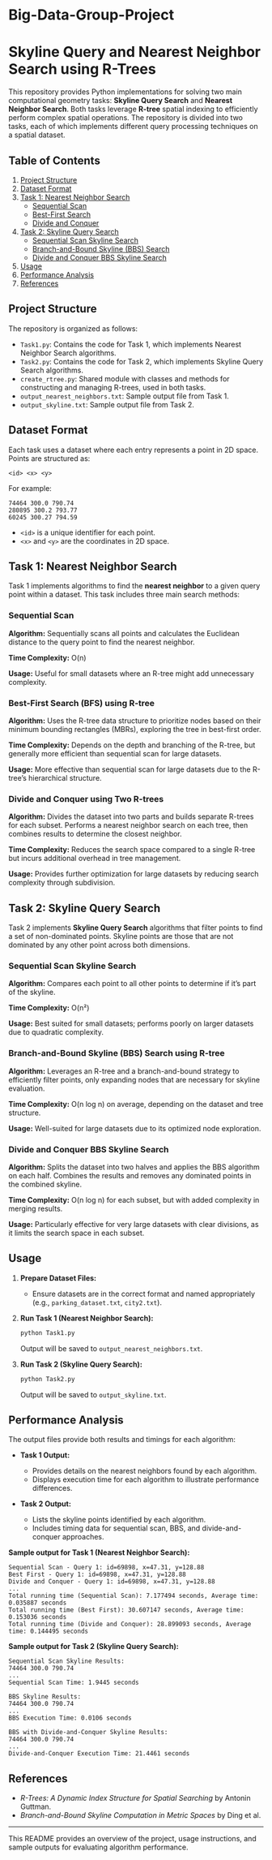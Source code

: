 # Big-Data-Group-Project
# Skyline Query and Nearest Neighbor Search using R-Trees

This repository provides Python implementations for solving two main computational geometry tasks: **Skyline Query Search** and **Nearest Neighbor Search**. Both tasks leverage **R-tree** spatial indexing to efficiently perform complex spatial operations. The repository is divided into two tasks, each of which implements different query processing techniques on a spatial dataset.

## Table of Contents

1. [Project Structure](#project-structure)
2. [Dataset Format](#dataset-format)
3. [Task 1: Nearest Neighbor Search](#task-1-nearest-neighbor-search)
   - [Sequential Scan](#sequential-scan)
   - [Best-First Search](#best-first-search)
   - [Divide and Conquer](#divide-and-conquer)
4. [Task 2: Skyline Query Search](#task-2-skyline-query-search)
   - [Sequential Scan Skyline Search](#sequential-scan-skyline-search)
   - [Branch-and-Bound Skyline (BBS) Search](#branch-and-bound-skyline-bbs-search)
   - [Divide and Conquer BBS Skyline Search](#divide-and-conquer-bbs-skyline-search)
5. [Usage](#usage)
6. [Performance Analysis](#performance-analysis)
7. [References](#references)

## Project Structure

The repository is organized as follows:

- `Task1.py`: Contains the code for Task 1, which implements Nearest Neighbor Search algorithms.
- `Task2.py`: Contains the code for Task 2, which implements Skyline Query Search algorithms.
- `create_rtree.py`: Shared module with classes and methods for constructing and managing R-trees, used in both tasks.
- `output_nearest_neighbors.txt`: Sample output file from Task 1.
- `output_skyline.txt`: Sample output file from Task 2.

## Dataset Format

Each task uses a dataset where each entry represents a point in 2D space. Points are structured as:
```
<id> <x> <y>
```

For example:
```
74464 300.0 790.74
280895 300.2 793.77
60245 300.27 794.59
```

- `<id>` is a unique identifier for each point.
- `<x>` and `<y>` are the coordinates in 2D space.

## Task 1: Nearest Neighbor Search

Task 1 implements algorithms to find the **nearest neighbor** to a given query point within a dataset. This task includes three main search methods:

### Sequential Scan

**Algorithm:** Sequentially scans all points and calculates the Euclidean distance to the query point to find the nearest neighbor.

**Time Complexity:** O(n)

**Usage:** Useful for small datasets where an R-tree might add unnecessary complexity.

### Best-First Search (BFS) using R-tree

**Algorithm:** Uses the R-tree data structure to prioritize nodes based on their minimum bounding rectangles (MBRs), exploring the tree in best-first order.

**Time Complexity:** Depends on the depth and branching of the R-tree, but generally more efficient than sequential scan for large datasets.

**Usage:** More effective than sequential scan for large datasets due to the R-tree’s hierarchical structure.

### Divide and Conquer using Two R-trees

**Algorithm:** Divides the dataset into two parts and builds separate R-trees for each subset. Performs a nearest neighbor search on each tree, then combines results to determine the closest neighbor.

**Time Complexity:** Reduces the search space compared to a single R-tree but incurs additional overhead in tree management.

**Usage:** Provides further optimization for large datasets by reducing search complexity through subdivision.

## Task 2: Skyline Query Search

Task 2 implements **Skyline Query Search** algorithms that filter points to find a set of non-dominated points. Skyline points are those that are not dominated by any other point across both dimensions.

### Sequential Scan Skyline Search

**Algorithm:** Compares each point to all other points to determine if it’s part of the skyline.

**Time Complexity:** O(n²)

**Usage:** Best suited for small datasets; performs poorly on larger datasets due to quadratic complexity.

### Branch-and-Bound Skyline (BBS) Search using R-tree

**Algorithm:** Leverages an R-tree and a branch-and-bound strategy to efficiently filter points, only expanding nodes that are necessary for skyline evaluation.

**Time Complexity:** O(n log n) on average, depending on the dataset and tree structure.

**Usage:** Well-suited for large datasets due to its optimized node exploration.

### Divide and Conquer BBS Skyline Search

**Algorithm:** Splits the dataset into two halves and applies the BBS algorithm on each half. Combines the results and removes any dominated points in the combined skyline.

**Time Complexity:** O(n log n) for each subset, but with added complexity in merging results.

**Usage:** Particularly effective for very large datasets with clear divisions, as it limits the search space in each subset.

## Usage

1. **Prepare Dataset Files:**
   - Ensure datasets are in the correct format and named appropriately (e.g., `parking_dataset.txt`, `city2.txt`).
   
2. **Run Task 1 (Nearest Neighbor Search):**
   ```bash
   python Task1.py
   ```
   Output will be saved to `output_nearest_neighbors.txt`.

3. **Run Task 2 (Skyline Query Search):**
   ```bash
   python Task2.py
   ```
   Output will be saved to `output_skyline.txt`.

## Performance Analysis

The output files provide both results and timings for each algorithm:

- **Task 1 Output:**
  - Provides details on the nearest neighbors found by each algorithm.
  - Displays execution time for each algorithm to illustrate performance differences.

- **Task 2 Output:**
  - Lists the skyline points identified by each algorithm.
  - Includes timing data for sequential scan, BBS, and divide-and-conquer approaches.

**Sample output for Task 1 (Nearest Neighbor Search):**
```
Sequential Scan - Query 1: id=69898, x=47.31, y=128.88
Best First - Query 1: id=69898, x=47.31, y=128.88
Divide and Conquer - Query 1: id=69898, x=47.31, y=128.88
...
Total running time (Sequential Scan): 7.177494 seconds, Average time: 0.035887 seconds
Total running time (Best First): 30.607147 seconds, Average time: 0.153036 seconds
Total running time (Divide and Conquer): 28.899093 seconds, Average time: 0.144495 seconds
```

**Sample output for Task 2 (Skyline Query Search):**
```
Sequential Scan Skyline Results:
74464 300.0 790.74
...
Sequential Scan Time: 1.9445 seconds

BBS Skyline Results:
74464 300.0 790.74
...
BBS Execution Time: 0.0106 seconds

BBS with Divide-and-Conquer Skyline Results:
74464 300.0 790.74
...
Divide-and-Conquer Execution Time: 21.4461 seconds
```

## References

- *R-Trees: A Dynamic Index Structure for Spatial Searching* by Antonin Guttman.
- *Branch-and-Bound Skyline Computation in Metric Spaces* by Ding et al.

---

This README provides an overview of the project, usage instructions, and sample outputs for evaluating algorithm performance.
